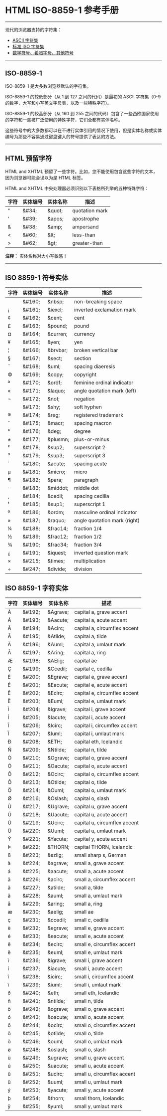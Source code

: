 # HTML ISO-8859-1 参考手册

--------

现代的浏览器支持的字符集：

 * [ASCII 字符集](012_html-ascii.md)
 * [标准 ISO 字符集](011_ref-charactersets.md)
 * [数学符号、希腊字母、其他符号](014_html-symbols.md)

--------

## ISO-8859-1

ISO-8859-1 是大多数浏览器默认的字符集。

ISO-8859-1 的较低部分（从 1 到 127 之间的代码）是最初的 ASCII 字符集（0-9 的数字，大写和小写英文字母表，以及一些特殊字符）。

ISO-8859-1 的较高部分（从 160 到 255 之间的代码）包含了一些西欧国家使用的字符和一些被广泛使用的特殊字符，它们全都有实体名称。

这些符号中的大多数都可以在不进行实体引用的情况下使用，但是实体名称或实体编号为那些不容易通过键盘键入的符号提供了表达的方法。

--------

## HTML 预留字符

HTML and XHTML 预留了一些字符。比如，您不能使用包含这些字符的文本，因为浏览器可能会误以为是 HTML 标签。

HTML and XHTML 中央处理器必须识别以下表格所列举的五种特殊字符：

| 字符 | 实体编号 | 实体名称 | 描述 |
| ---- | ---- | ---- | ---- |
| " | &amp;#34; | &amp;quot; | quotation mark |
| ' | &amp;#39; | &amp;apos; | apostrophe&nbsp; |
| &amp; | &amp;#38; | &amp;amp; | ampersand |
| &lt; | &amp;#60; | &amp;lt; | less-than |
| &gt; | &amp;#62; | &amp;gt; | greater-than |

**注释：**  实体名称对大小写敏感！

--------

## ISO 8859-1 符号实体

| 字符 | 实体编号 | 实体名称 | 描述 |
| ---- | ---- | ---- | ---- |
| &nbsp; | &amp;#160; | &amp;nbsp; | non-breaking space |
| ¡ | &amp;#161; | &amp;iexcl; | inverted exclamation mark |
| ¢ | &amp;#162; | &amp;cent; | cent |
| £ | &amp;#163; | &amp;pound; | pound |
| ¤ | &amp;#164; | &amp;curren; | currency |
| ¥ | &amp;#165; | &amp;yen; | yen |
| ¦ | &amp;#166; | &amp;brvbar; | broken vertical bar |
| § | &amp;#167; | &amp;sect; | section |
| ¨ | &amp;#168; | &amp;uml; | spacing diaeresis |
| © | &amp;#169; | &amp;copy; | copyright |
| ª | &amp;#170; | &amp;ordf; | feminine ordinal indicator |
| « | &amp;#171; | &amp;laquo; | angle quotation mark (left) |
| ¬ | &amp;#172; | &amp;not; | negation |
| ­­ | &amp;#173; | &amp;shy; | soft hyphen |
| ® | &amp;#174; | &amp;reg; | registered trademark |
| ¯ | &amp;#175; | &amp;macr; | spacing macron |
| ° | &amp;#176; | &amp;deg; | degree |
| ± | &amp;#177; | &amp;plusmn; | plus-or-minus&nbsp; |
| ² | &amp;#178; | &amp;sup2; | superscript 2 |
| ³ | &amp;#179; | &amp;sup3; | superscript 3 |
| ´ | &amp;#180; | &amp;acute; | spacing acute |
| µ | &amp;#181; | &amp;micro; | micro |
| ¶ | &amp;#182; | &amp;para; | paragraph |
| · | &amp;#183; | &amp;middot; | middle dot |
| ¸ | &amp;#184; | &amp;cedil; | spacing cedilla |
| ¹ | &amp;#185; | &amp;sup1; | superscript 1 |
| º | &amp;#186; | &amp;ordm; | masculine ordinal indicator |
| » | &amp;#187; | &amp;raquo; | angle quotation mark (right) |
| ¼ | &amp;#188; | &amp;frac14; | fraction 1/4 |
| ½ | &amp;#189; | &amp;frac12; | fraction 1/2 |
| ¾ | &amp;#190; | &amp;frac34; | fraction 3/4 |
| ¿ | &amp;#191; | &amp;iquest; | inverted question mark |
| × | &amp;#215; | &amp;times; | multiplication |
| ÷ | &amp;#247; | &amp;divide; | division |

## ISO 8859-1 字符实体

| 字符 | 实体编号 | 实体名称 | 描述 |
| ---- | ---- | ---- | ---- |
| À | &amp;#192; | &amp;Agrave; | capital a, grave accent |
| Á | &amp;#193; | &amp;Aacute; | capital a, acute accent |
| Â | &amp;#194; | &amp;Acirc; | capital a, circumflex accent |
| Ã | &amp;#195; | &amp;Atilde; | capital a, tilde |
| Ä | &amp;#196; | &amp;Auml; | capital a, umlaut mark |
| Å | &amp;#197; | &amp;Aring; | capital a, ring |
| Æ | &amp;#198; | &amp;AElig; | capital ae |
| Ç | &amp;#199; | &amp;Ccedil; | capital c, cedilla |
| È | &amp;#200; | &amp;Egrave; | capital e, grave accent |
| É | &amp;#201; | &amp;Eacute; | capital e, acute accent |
| Ê | &amp;#202; | &amp;Ecirc; | capital e, circumflex accent |
| Ë | &amp;#203; | &amp;Euml; | capital e, umlaut mark |
| Ì | &amp;#204; | &amp;Igrave; | capital i, grave accent |
| Í | &amp;#205; | &amp;Iacute; | capital i, acute accent |
| Î | &amp;#206; | &amp;Icirc; | capital i, circumflex accent |
| Ï | &amp;#207; | &amp;Iuml; | capital i, umlaut mark |
| Ð | &amp;#208; | &amp;ETH; | capital eth, Icelandic |
| Ñ | &amp;#209; | &amp;Ntilde; | capital n, tilde |
| Ò | &amp;#210; | &amp;Ograve; | capital o, grave accent |
| Ó | &amp;#211; | &amp;Oacute; | capital o, acute accent |
| Ô | &amp;#212; | &amp;Ocirc; | capital o, circumflex accent |
| Õ | &amp;#213; | &amp;Otilde; | capital o, tilde |
| Ö | &amp;#214; | &amp;Ouml; | capital o, umlaut mark |
| Ø | &amp;#216; | &amp;Oslash; | capital o, slash |
| Ù | &amp;#217; | &amp;Ugrave; | capital u, grave accent |
| Ú | &amp;#218; | &amp;Uacute; | capital u, acute accent |
| Û | &amp;#219; | &amp;Ucirc; | capital u, circumflex accent |
| Ü | &amp;#220; | &amp;Uuml; | capital u, umlaut mark |
| Ý | &amp;#221; | &amp;Yacute; | capital y, acute accent |
| Þ | &amp;#222; | &amp;THORN; | capital THORN, Icelandic |
| ß | &amp;#223; | &amp;szlig; | small sharp s, German |
| à | &amp;#224; | &amp;agrave; | small a, grave accent |
| á | &amp;#225; | &amp;aacute; | small a, acute accent |
| â | &amp;#226; | &amp;acirc; | small a, circumflex accent |
| ã | &amp;#227; | &amp;atilde; | small a, tilde |
| ä | &amp;#228; | &amp;auml; | small a, umlaut mark |
| å | &amp;#229; | &amp;aring; | small a, ring |
| æ | &amp;#230; | &amp;aelig; | small ae |
| ç | &amp;#231; | &amp;ccedil; | small c, cedilla |
| è | &amp;#232; | &amp;egrave; | small e, grave accent |
| é | &amp;#233; | &amp;eacute; | small e, acute accent |
| ê | &amp;#234; | &amp;ecirc; | small e, circumflex accent |
| ë | &amp;#235; | &amp;euml; | small e, umlaut mark |
| ì | &amp;#236; | &amp;igrave; | small i, grave accent |
| í | &amp;#237; | &amp;iacute; | small i, acute accent |
| î | &amp;#238; | &amp;icirc; | small i, circumflex accent |
| ï | &amp;#239; | &amp;iuml; | small i, umlaut mark |
| ð | &amp;#240; | &amp;eth; | small eth, Icelandic |
| ñ | &amp;#241; | &amp;ntilde; | small n, tilde |
| ò | &amp;#242; | &amp;ograve; | small o, grave accent |
| ó | &amp;#243; | &amp;oacute; | small o, acute accent |
| ô | &amp;#244; | &amp;ocirc; | small o, circumflex accent |
| õ | &amp;#245; | &amp;otilde; | small o, tilde |
| ö | &amp;#246; | &amp;ouml; | small o, umlaut mark |
| ø | &amp;#248; | &amp;oslash; | small o, slash |
| ù | &amp;#249; | &amp;ugrave; | small u, grave accent |
| ú | &amp;#250; | &amp;uacute; | small u, acute accent |
| û | &amp;#251; | &amp;ucirc; | small u, circumflex accent |
| ü | &amp;#252; | &amp;uuml; | small u, umlaut mark |
| ý | &amp;#253; | &amp;yacute; | small y, acute accent |
| þ | &amp;#254; | &amp;thorn; | small thorn, Icelandic |
| ÿ | &amp;#255; | &amp;yuml; | small y, umlaut mark |
